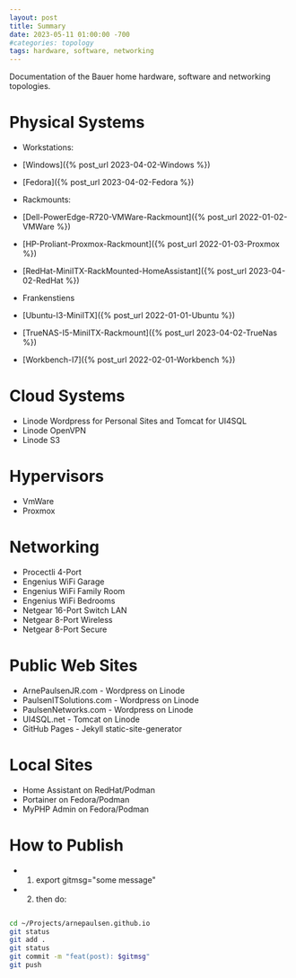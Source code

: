 ```yaml
---
layout: post
title: Summary
date: 2023-05-11 01:00:00 -700
#categories: topology
tags: hardware, software, networking
---
```


Documentation of the Bauer home hardware, software and networking topologies.


# Physical Systems

* Workstations:
* [Windows]({% post_url 2023-04-02-Windows %})
* [Fedora]({% post_url 2023-04-02-Fedora %})

* Rackmounts: 
* [Dell-PowerEdge-R720-VMWare-Rackmount]({% post_url 2022-01-02-VMWare %})
* [HP-Proliant-Proxmox-Rackmount]({% post_url 2022-01-03-Proxmox %})
* [RedHat-MiniITX-RackMounted-HomeAssistant]({% post_url 2023-04-02-RedHat %})

* Frankenstiens
* [Ubuntu-I3-MiniITX]({% post_url 2022-01-01-Ubuntu %})
* [TrueNAS-I5-MiniITX-Rackmount]({% post_url 2023-04-02-TrueNas %})
* [Workbench-I7]({% post_url 2022-02-01-Workbench %})

# Cloud Systems
* Linode Wordpress for Personal Sites and Tomcat for UI4SQL
* Linode OpenVPN
* Linode S3

# Hypervisors
* VmWare
* Proxmox

# Networking

* Procectli 4-Port
* Engenius WiFi Garage
* Engenius WiFi Family Room
* Engenius WiFi Bedrooms
* Netgear 16-Port Switch LAN
* Netgear 8-Port Wireless
* Netgear 8-Port Secure


# Public Web Sites

* ArnePaulsenJR.com - Wordpress on Linode
* PaulsenITSolutions.com - Wordpress on Linode
* PaulsenNetworks.com - Wordpress on Linode
* UI4SQL.net - Tomcat on Linode
* GitHub Pages - Jekyll static-site-generator 

# Local Sites

* Home Assistant on RedHat/Podman
* Portainer on Fedora/Podman
* MyPHP Admin on Fedora/Podman


# How to Publish

* 1. export gitmsg="some message"
* 2. then do:

```bash

cd ~/Projects/arnepaulsen.github.io 
git status
git add .
git status
git commit -m "feat(post): $gitmsg"
git push
```